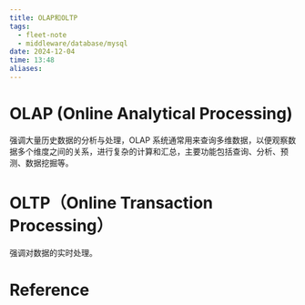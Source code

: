 ```yaml
---
title: OLAP和OLTP
tags:
  - fleet-note
  - middleware/database/mysql
date: 2024-12-04
time: 13:48
aliases:
---
```

# OLAP (Online Analytical Processing)

强调大量历史数据的分析与处理，OLAP 系统通常用来查询多维数据，以便观察数据多个维度之间的关系，进行复杂的计算和汇总，主要功能包括查询、分析、预测、数据挖掘等。

# OLTP（Online Transaction Processing）

强调对数据的实时处理。
# Reference